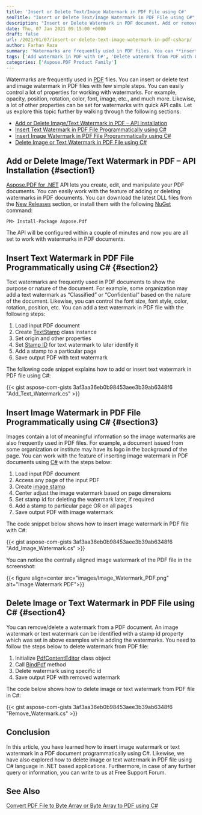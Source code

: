 ```yaml
---
title: 'Insert or Delete Text/Image Watermark in PDF File using C#'
seoTitle: "Insert or Delete Text/Image Watermark in PDF File using C#"
description: "Insert or Delete Watermark in PDF document. Add or remove Image/Picture or Text watermark from PDF files programmatically using C#."
date: Thu, 07 Jan 2021 09:15:00 +0000
draft: false
url: /2021/01/07/insert-or-delete-text-image-watermark-in-pdf-csharp/
author: Farhan Raza
summary: 'Watermarks are frequently used in PDF files. You can **insert or delete text and image watermark in PDF** files with few simple steps. You can easily control a lot of properties for working with watermarks. For example, opacity, position, rotation, color, font, image, etc., and much more. Likewise, a lot of other properties can be set for watermarks with quick API calls.'
tags: ['Add watermark in PDF with C#', 'Delete watermrk from PDF with C#', 'Image watermark in PDF', 'Textual watermark in PDF', 'Visual watermark in PDF', 'delete watermark from PDF', 'insert image watermark in PDF', 'insert text watermark in PDF', 'insert watermark in PDF', 'remove watermark from PDF']
categories: ['Aspose.PDF Product Family']
---
```


Watermarks are frequently used in [PDF][1] files. You can insert or delete text and image watermark in PDF files with few simple steps. You can easily control a lot of properties for working with watermarks. For example, opacity, position, rotation, color, font, image, etc., and much more. Likewise, a lot of other properties can be set for watermarks with quick API calls. Let us explore this topic further by walking through the following sections:

*   [Add or Delete Image/Text Watermark in PDF – API Installation][2]
*   [Insert Text Watermark in PDF File Programmatically using C#][3]
*   [Insert Image Watermark in PDF File Programmatically using C#][4]
*   [Delete Image or Text Watermark in PDF File using C#][5]

## Add or Delete Image/Text Watermark in PDF – API Installation {#section1}

[Aspose.PDF for .NET][6] API lets you create, edit, and manipulate your PDF documents. You can easily work with the feature of adding or deleting watermarks in PDF documents. You can download the latest DLL files from the [New Releases][7] section, or install them with the following [NuGet][8] command:

```
PM> Install-Package Aspose.Pdf
```

The API will be configured within a couple of minutes and now you are all set to work with watermarks in PDF documents.

## Insert Text Watermark in PDF File Programmatically using C# {#section2}

Text watermarks are frequently used in PDF documents to show the purpose or nature of the document. For example, some organization may add a text watermark as “Classified” or “Confidential” based on the nature of the document. Likewise, you can control the font size, font style, color, rotation, position, etc. You can add a text watermark in PDF file with the following steps:

1.  Load input PDF document
2.  Create [TextStamp][9] class instance
3.  Set origin and other properties
4.  Set [Stamp ID][10] for text watermark to later identify it
5.  Add a stamp to a particular page
6.  Save output PDF with text watermark

The following code snippet explains how to add or insert text watermark in PDF file using C#:

{{< gist aspose-com-gists 3af3aa36eb0b98453aee3b39ab6348f6 "Add_Text_Watermark.cs" >}}

## Insert Image Watermark in PDF File Programmatically using C# {#section3}

Images contain a lot of meaningful information so the image watermarks are also frequently used in PDF files. For example, a document issued from some organization or institute may have its logo in the background of the page. You can work with the feature of inserting image watermark in PDF documents using [C#][11] with the steps below:

1.  Load input PDF document
2.  Access any page of the input PDF
3.  Create [image stamp][12]
4.  Center adjust the image watermark based on page dimensions
5.  Set stamp id for deleting the watermark later, if required
6.  Add a stamp to particular page OR on all pages
7.  Save output PDF with image watermark

The code snippet below shows how to insert image watermark in PDF file with C#:

{{< gist aspose-com-gists 3af3aa36eb0b98453aee3b39ab6348f6 "Add_Image_Watermark.cs" >}}

You can notice the centrally aligned image watermark of the PDF file in the screenshot:



{{< figure align=center src="images/Image_Watermark_PDF.png" alt="Image Watermark PDF">}}


## Delete Image or Text Watermark in PDF File using C# {#section4}

You can remove/delete a watermark from a PDF document. An image watermark or text watermark can be identified with a stamp id property which was set in above examples while adding the watermarks. You need to follow the steps below to delete watermark from PDF file:

1.  Initialize [PdfContentEditor][13] class object
2.  Call [BindPdf][14] method
3.  Delete watermark using specific id
4.  Save output PDF with removed watermark

The code below shows how to delete image or text watermark from PDF file in C#:

{{< gist aspose-com-gists 3af3aa36eb0b98453aee3b39ab6348f6 "Remove_Watermark.cs" >}}

## Conclusion

In this article, you have learned how to insert image watermark or text watermark in a PDF document programmatically using C#. Likewise, we have also explored how to delete image or text watermark in PDF file using C# language in .NET based applications. Furthermore, in case of any further query or information, you can write to us at Free Support Forum.

## See Also

[Convert PDF File to Byte Array or Byte Array to PDF using C#][15]




[1]: https://docs.fileformat.com/pdf/
[2]: #section1
[3]: #section2
[4]: #section3
[5]: #section4
[6]: https://products.aspose.com/pdf/net
[7]: https://downloads.aspose.com/pdf/net
[8]: https://www.nuget.org/packages/Aspose.Pdf
[9]: https://apireference.aspose.com/pdf/net/aspose.pdf/textstamp
[10]: https://apireference.aspose.com/pdf/net/aspose.pdf/stamp/methods/setstampid
[11]: https://docs.fileformat.com/programming/cs/
[12]: https://apireference.aspose.com/pdf/net/aspose.pdf/imagestamp
[13]: https://apireference.aspose.com/pdf/net/aspose.pdf.facades/pdfcontenteditor/fields/index
[14]: https://apireference.aspose.com/pdf/net/aspose.pdf.facades.pdfcontenteditor/bindpdf/methods/1
[15]: https://blog.aspose.com/2020/11/29/convert-file-byte-array-pdf-csharp/





